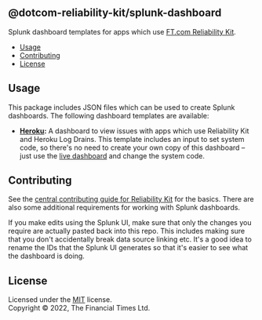 
## @dotcom-reliability-kit/splunk-dashboard

Splunk dashboard templates for apps which use [FT.com Reliability Kit](https://github.com/Financial-Times/dotcom-reliability-kit#readme).

  * [Usage](#usage)
  * [Contributing](#contributing)
  * [License](#license)


## Usage

This package includes JSON files which can be used to create Splunk dashboards. The following dashboard templates are available:

  * **[Heroku](./src/heroku.json):** A dashboard to view issues with apps which use Reliability Kit and Heroku Log Drains. This template includes an input to set system code, so there's no need to create your own copy of this dashboard – just use the [live dashboard](https://financialtimes.splunkcloud.com/en-US/app/search/reliability_kit_heroku) and change the system code.


## Contributing

See the [central contributing guide for Reliability Kit](https://github.com/Financial-Times/dotcom-reliability-kit/blob/main/docs/contributing.md) for the basics. There are also some additional requirements for working with Splunk dashboards.

If you make edits using the Splunk UI, make sure that only the changes you require are actually pasted back into this repo. This includes making sure that you don't accidentally break data source linking etc. It's a good idea to rename the IDs that the Splunk UI generates so that it's easier to see what the dashboard is doing.


## License

Licensed under the [MIT](https://github.com/Financial-Times/dotcom-reliability-kit/blob/main/LICENSE) license.<br/>
Copyright &copy; 2022, The Financial Times Ltd.
